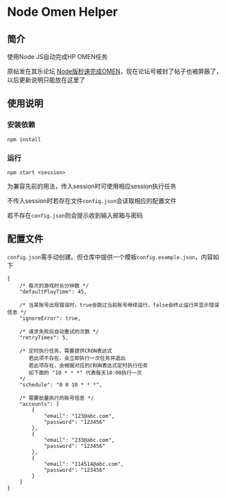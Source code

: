 # Node Omen Helper
## 简介
使用Node JS自动完成HP OMEN任务

原帖发在其乐论坛 [Node版秒速完成OMEN](https://keylol.com/t718593-1-1)，现在论坛号被封了帖子也被屏蔽了，以后更新说明只能放在这里了

## 使用说明
### 安装依赖
```
npm install
```
### 运行
```
npm start <session>
```
为兼容先前的用法，传入session时可使用相应session执行任务

不传入session时若存在文件`config.json`会读取相应的配置文件

若不存在`config.json`则会提示收到输入邮箱与密码
## 配置文件
`config.json`需手动创建。但仓库中提供一个模板`config.example.json`，内容如下
```JSONC
{
    /* 每次的游戏时长分钟数 */
    "defaultPlayTime": 45,   

    /* 当某账号出现错误时，true会跳过当前账号继续运行，false会终止运行并显示错误信息 */   
    "ignoreError": true,

    /* 请求失败后自动重试的次数 */
    "retryTimes": 5,

    /* 定时执行任务，需要提供CRON表达式
       若此项不存在，会立即执行一次任务并退出
       若此项存在，会根据对应的CRON表达式定时执行任务 
       如下面的 "10 * * *" 代表每天10:00执行一次
    */
    "schedule": "0 0 10 * * *",

    /* 需要批量执行的账号信息 */
    "accounts": [
        {
            "email": "123@abc.com",
            "password": "123456"
        },
        {
            "email": "233@abc.com",
            "password": "123456"
        },
        {
            "email": "114514@abc.com",
            "password": "123456"
        }
    ]
}
```